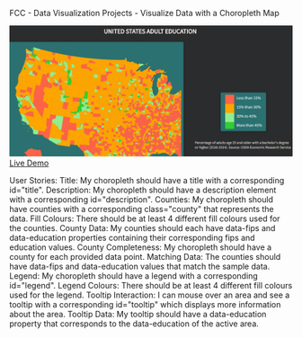 FCC - Data Visualization Projects - Visualize Data with a Choropleth Map

![Screenshot](map.jpg)
[Live Demo](https://aneal07.github.io/Choropleth-Map/)

User Stories:
Title: My choropleth should have a title with a corresponding id="title".
Description: My choropleth should have a description element with a corresponding id="description".
Counties: My choropleth should have counties with a corresponding class="county" that represents the data.
Fill Colours: There should be at least 4 different fill colours used for the counties.
County Data: My counties should each have data-fips and data-education properties containing their corresponding fips and education values.
County Completeness: My choropleth should have a county for each provided data point.
Matching Data: The counties should have data-fips and data-education values that match the sample data.
Legend: My choropleth should have a legend with a corresponding id="legend".
Legend Colours: There should be at least 4 different fill colours used for the legend.
Tooltip Interaction: I can mouse over an area and see a tooltip with a corresponding id="tooltip" which displays more information about the area.
Tooltip Data: My tooltip should have a data-education property that corresponds to the data-education of the active area.
